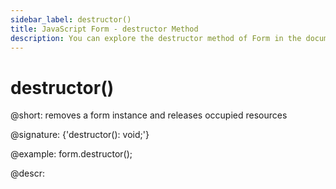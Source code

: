 ```yaml
---
sidebar_label: destructor()
title: JavaScript Form - destructor Method 
description: You can explore the destructor method of Form in the documentation of the DHTMLX JavaScript UI library. Browse developer guides and API reference, try out code examples and live demos, and download a free 30-day evaluation version of DHTMLX Suite 7.
---
```


# destructor()

@short: removes a form instance and releases occupied resources

@signature: {'destructor(): void;'}

@example:
form.destructor();

@descr:
